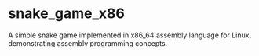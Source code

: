 # snake_game_x86
A simple snake game implemented in x86_64 assembly language for Linux, demonstrating assembly programming concepts.

